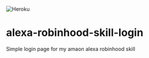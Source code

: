 ![Heroku](https://heroku-badge.herokuapp.com/?app=alexa-robinhood-skill-login)

# alexa-robinhood-skill-login
Simple login page for my amaon alexa robinhood skill
